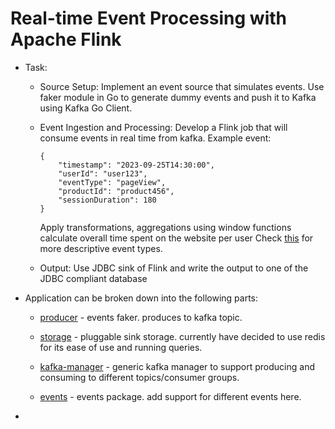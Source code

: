 #  Real-time Event Processing with Apache Flink

* Task:

    * Source Setup:
        Implement an event source that simulates events. Use faker module in Go to generate dummy events and push it to Kafka using Kafka Go Client.
    * Event Ingestion and Processing: 
        Develop a Flink job that will consume events in real time from kafka.
        Example event:
        ```
        {
            "timestamp": "2023-09-25T14:30:00",
            "userId": "user123",
            "eventType": "pageView",
            "productId": "product456",
            "sessionDuration": 180
        }
        ```
        Apply transformations, aggregations using window functions calculate overall time spent on the website per user
        Check [this](./events/events.md) for more descriptive event types.

    * Output: Use JDBC sink of Flink and write the output to one of the JDBC compliant database  

* Application can be broken down into the following parts:
    * [producer](./src_producer.go) - events faker. produces to kafka topic.

    * [storage](./storage/) - pluggable sink storage. currently have decided to use redis for its ease of use and running queries.

    * [kafka-manager](./kafka_manager/) - generic kafka manager to support producing and consuming to different topics/consumer groups.

    * [events](./events/) - events package. add support for different events here.

* 